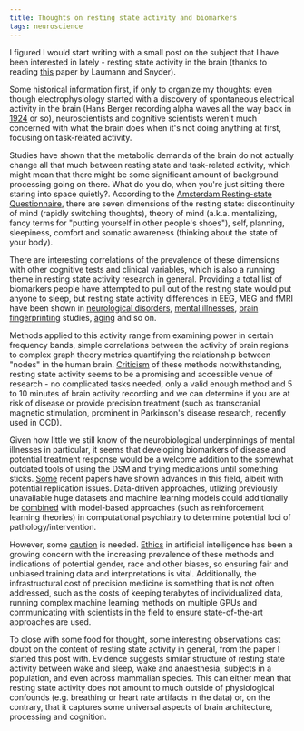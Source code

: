 ```yaml
---
title: Thoughts on resting state activity and biomarkers
tags: neuroscience
---
```


I figured I would start writing with a small post on the subject that I have been interested in lately - resting state activity in the brain (thanks to reading [this](https://www.sciencedirect.com/science/article/pii/S2352154621000875) paper by Laumann and Snyder).

Some historical information first, if only to organize my thoughts: even though electrophysiology started with a discovery of spontaneous electrical activity in the brain (Hans Berger recording alpha waves all the way back in [1924](https://www.sciencenews.org/article/hans-berger-telepathy-neuroscience-brain-eeg) or so), neuroscientists and cognitive scientists weren't much concerned with what the brain does when it's not doing anything at first, focusing on task-related activity.

Studies have shown that the metabolic demands of the brain do not actually change all that much between resting state and task-related activity, which might mean that there might be some significant amount of background processing going on there. What do you do, when you're just sitting there staring into space quietly?. According to the [Amsterdam Resting-state Questionnaire](https://internal-journal.frontiersin.org/articles/10.3389/fnhum.2013.00446/full), there are seven dimensions of the resting state: discontinuity of mind (rapidly switching thoughts), theory of mind (a.k.a. mentalizing, fancy terms for "putting yourself in other people's shoes"), self, planning, sleepiness, comfort and somatic awareness (thinking about the state of your body).

There are interesting correlations of the prevalence of these dimensions with other cognitive tests and clinical variables, which is also a running theme in resting state activity research in general. Providing a total list of biomarkers people have attempted to pull out of the resting state would put anyone to sleep, but resting state activity differences in EEG, MEG and fMRI have been shown in [neurological disorders](https://www.sciencedirect.com/science/article/pii/S2352872917300222), [mental illnesses](https://www.frontiersin.org/articles/10.3389/fpsyt.2021.565136/full), [brain fingerprinting](https://www.sciencedirect.com/science/article/pii/S1053811919305427) studies, [aging](https://www.sciencedirect.com/science/article/pii/S0149763413000183) and so on.

Methods applied to this activity range from examining power in certain frequency bands, simple correlations between the activity of brain regions to complex graph theory metrics quantifying the relationship between "nodes" in the human brain. [Criticism](https://direct.mit.edu/netn/article-abstract/3/1/1/2187) of these methods notwithstanding, resting state activity seems to be a promising and accessible venue of research - no complicated tasks needed, only a valid enough method and 5 to 10 minutes of brain activity recording and we can determine if you are at risk of disease or provide precision treatment (such as transcranial magnetic stimulation, prominent in Parkinson's disease research, recently used in OCD).

Given how little we still know of the neurobiological underpinnings of mental illnesses in particular, it seems that developing biomarkers of disease and potential treatment response would be a welcome addition to the somewhat outdated tools of using the DSM and trying medications until something sticks. [Some](https://www.nature.com/articles/nm.4246) recent papers have shown advances in this field, albeit with potential replication issues. Data-driven approaches, utlizing previously unavailable huge datasets and machine learning models could additionally be [combined](https://onlinelibrary.wiley.com/doi/full/10.1111/pcn.12502#pcn12502-bib-0077) with model-based approaches (such as reinforcement learning theories) in computational psychiatry to determine potential loci of pathology/intervention.

However, some [caution](https://journals.library.columbia.edu/index.php/bioethics/article/view/8399) is needed. [Ethics](https://www.sciencedirect.com/science/article/abs/pii/S0277953620303919) in artificial intelligence has been a growing concern with the increasing prevalence of these methods and indications of potential gender, race and other biases, so ensuring fair and unbiased training data and interpretations is vital. Additionally, the infrastructural cost of precision medicine is something that is not often addressed, such as the costs of keeping terabytes of individualized data, running complex machine learning methods on multiple GPUs and communicating with scientists in the field to ensure state-of-the-art approaches are used.

To close with some food for thought, some interesting observations cast doubt on the content of resting state activity in general, from the paper I started this post with.  Evidence suggests similar structure of resting state activity between wake and sleep, wake and anaesthesia, subjects in a population, and even across mammalian species. This can either mean that resting state activity does not amount to much outside of physiological confounds (e.g. breathing or heart rate artifacts in the data) or, on the contrary, that it captures some universal aspects of brain architecture, processing and cognition.

